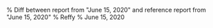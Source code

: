 % Diff between report from "June 15, 2020" and reference report from "June 15, 2020"
% Reffy
% June 15, 2020

